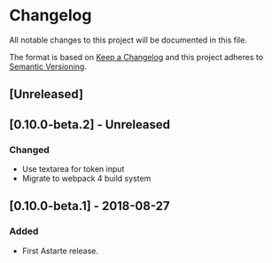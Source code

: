 # Changelog
All notable changes to this project will be documented in this file.

The format is based on [Keep a Changelog](http://keepachangelog.com/en/1.0.0/)
and this project adheres to [Semantic Versioning](http://semver.org/spec/v2.0.0.html).

## [Unreleased]

## [0.10.0-beta.2] - Unreleased
### Changed
- Use textarea for token input
- Migrate to webpack 4 build system

## [0.10.0-beta.1] - 2018-08-27
### Added
- First Astarte release.
